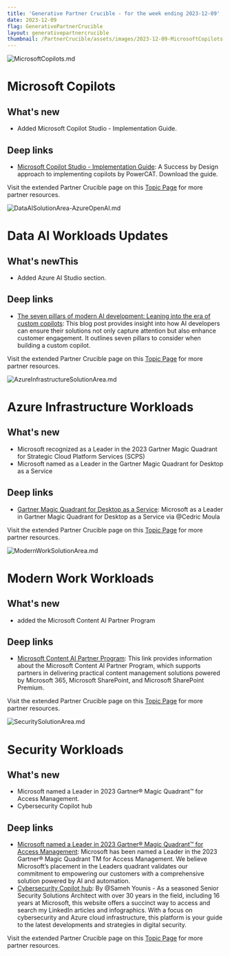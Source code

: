 ```yaml
---
title: 'Generative Partner Crucible - for the week ending 2023-12-09'
date: 2023-12-09
flag: GenerativePartnerCrucible
layout: generativepartnercrucible
thumbnail: /PartnerCrucible/assets/images/2023-12-09-MicrosoftCopilots.md-image.png 
---
```


![ MicrosoftCopilots.md ]( /PartnerCrucible/assets/images/2023-12-09-MicrosoftCopilots.md-image.png )

# Microsoft Copilots

## What's new

- Added Microsoft Copilot Studio - Implementation Guide.
 
## Deep links

- [Microsoft Copilot Studio - Implementation Guide](https://view.officeapps.live.com/op/view.aspx?src=https%253A%252F%252Fraw.githubusercontent.com%252Fmicrosoft%252FCopilotStudioSamples%252Fmaster%252FImplementationGuide%252FMicrosoft%252520Copilot%252520Studio%252520-%252520Implementation%252520Guide.pptx&wdOrigin=BROWSELINK): A Success by Design approach to implementing copilots by PowerCAT. Download the guide.

Visit the extended Partner Crucible page on this [Topic Page](https://lagimik.github.io/PartnerCrucible/MicrosoftCopilots) for more partner resources.

![ DataAISolutionArea-AzureOpenAI.md ]( /PartnerCrucible/assets/images/2023-12-09-DataAISolutionArea-AzureOpenAI.md-image.png )

# Data AI Workloads Updates

## What's newThis

- Added Azure AI Studio section.

## Deep links

- [The seven pillars of modern AI development: Leaning into the era of custom copilots](https://azure.microsoft.com/en-us/blog/the-seven-pillars-of-modern-ai-development-leaning-into-the-era-of-custom-copilots/): This blog post provides insight into how AI developers can ensure their solutions not only capture attention but also enhance customer engagement. It outlines seven pillars to consider when building a custom copilot.

Visit the extended Partner Crucible page on this [Topic Page](https://lagimik.github.io/PartnerCrucible/DataAISolutionArea-AzureOpenAI) for more partner resources.

![ AzureInfrastructureSolutionArea.md ]( /PartnerCrucible/assets/images/2023-12-09-AzureInfrastructureSolutionArea.md-image.png )

# Azure Infrastructure Workloads

## What's new

- Microsoft recognized as a Leader in the 2023 Gartner Magic Quadrant for Strategic Cloud Platform Services (SCPS)
- Microsoft named as a Leader in the Gartner Magic Quadrant for Desktop as a Service
 
## Deep links
-  [Gartner Magic Quadrant for Desktop as a Service](https://www.linkedin.com/posts/cedricmoula_citrix-microsoft-activity-7139015122974322688-JDvr?utm_source=share&utm_medium=member_desktop): Microsoft as a Leader in Gartner Magic Quadrant for Desktop as a Service via @Cedric Moula

Visit the extended Partner Crucible page on this [Topic Page](https://lagimik.github.io/PartnerCrucible/AzureInfrastructureSolutionArea) for more partner resources.

![ ModernWorkSolutionArea.md ]( /PartnerCrucible/assets/images/2023-12-09-ModernWorkSolutionArea.md-image.png )

# Modern Work Workloads

## What's new

- added the Microsoft Content AI Partner Program 
 
## Deep links

- [Microsoft Content AI Partner Program](https://adoption.microsoft.com/en-us/sharepoint-premium/partner-program/): This link provides information about the Microsoft Content AI Partner Program, which supports partners in delivering practical content management solutions powered by Microsoft 365, Microsoft SharePoint, and Microsoft SharePoint Premium.

Visit the extended Partner Crucible page on this [Topic Page](https://lagimik.github.io/PartnerCrucible/ModernWorkSolutionArea) for more partner resources.

![ SecuritySolutionArea.md ]( /PartnerCrucible/assets/images/2023-12-09-SecuritySolutionArea.md-image.png )

# Security Workloads

## What's new

- Microsoft named a Leader in 2023 Gartner® Magic Quadrant™ for Access Management.
- Cybersecurity Copilot hub
 
## Deep links

- [Microsoft named a Leader in 2023 Gartner® Magic Quadrant™ for Access Management](https://www.microsoft.com/en-us/security/blog/2023/11/21/microsoft-named-a-leader-in-2023-gartner-magic-quadrant-for-access-management-for-the-7th-year/?ocid=AIDN%2FA_LINKEDIN_oo_spl100004948049593): Microsoft has been named a Leader in the 2023 Gartner® Magic Quadrant TM for Access Management. We believe Microsoft’s placement in the Leaders quadrant validates our commitment to empowering our customers with a comprehensive solution powered by AI and automation.
- [Cybersecurity Copilot hub](https://cybersecurity-copilot.com/): By @Sameh Younis - As a seasoned Senior Security Solutions Architect with over 30 years in the field, including 16 years at Microsoft, this website offers a succinct way to access and search my LinkedIn articles and infographics. With a focus on cybersecurity and Azure cloud infrastructure, this platform is your guide to the latest developments and strategies in digital security.

Visit the extended Partner Crucible page on this [Topic Page](https://lagimik.github.io/PartnerCrucible/SecuritySolutionArea) for more partner resources.

